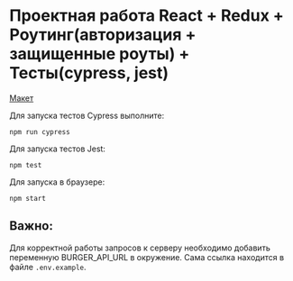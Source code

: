 # Проектная работа React + Redux + Роутинг(авторизация + защищенные роуты) + Тесты(cypress, jest)

[Макет](<https://www.figma.com/file/vIywAvqfkOIRWGOkfOnReY/React-Fullstack_-Проектные-задачи-(3-месяца)_external_link?type=design&node-id=0-1&mode=design>)


Для запуска тестов Cypress выполните:

```
npm run cypress
```

Для запуска тестов Jest:

```
npm test
```

Для запуска в браузере:

```
npm start
```
## Важно:

Для корректной работы запросов к серверу необходимо добавить переменную BURGER_API_URL в окружение. Сама ссылка находится в файле `.env.example`.

